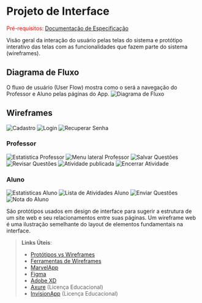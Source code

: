 
# Projeto de Interface

<span style="color:red">Pré-requisitos: <a href="2-Especificação do Projeto.md"> Documentação de Especificação</a></span>

Visão geral da interação do usuário pelas telas do sistema e protótipo interativo das telas com as funcionalidades que fazem parte do sistema (wireframes).


## Diagrama de Fluxo

O fluxo de usuário (User Flow) mostra como o será a navegação do Professor e Aluno pelas páginas do App.
![Diagrama de Fluxo](img/Diagrama-de-Fluxo.png)

## Wireframes

![Cadastro](img/cadastro-klug.png) 
![Login](img/login-klug.png) 
![Recuperar Senha](img/recuperar-senha.png) 

### Professor

![Estatistica Professor](img/estatisticas-prof-klug.png)
![Menu lateral Professor](img/menu-lateral-professor.png)
![Salvar Questões](img/salvar-questoes-klug.png)
![Revisar Questões](img/revisar-questoes-klug.png)
![Atividade publicada](img/atividade-publicada.png)
![Encerrar Atividade](img/encerrar-atividade-klug.png) 


### Aluno

![Estatisticas Aluno](img/estatistica-aluno-klug.png) 
![Lista de Atividades Aluno](img/lista-atividades-aluno-klug.png) 
![Enviar Questões](img/enviar-aluno-klug.png)
![Nota do Aluno](img/nota-aluno-klug.png) 

 
 







São protótipos usados em design de interface para sugerir a estrutura de um site web e seu relacionamentos entre suas páginas. Um wireframe web é uma ilustração semelhante do layout de elementos fundamentais na interface.
 
> **Links Úteis**:
> - [Protótipos vs Wireframes](https://www.nngroup.com/videos/prototypes-vs-wireframes-ux-projects/)
> - [Ferramentas de Wireframes](https://rockcontent.com/blog/wireframes/)
> - [MarvelApp](https://marvelapp.com/developers/documentation/tutorials/)
> - [Figma](https://www.figma.com/)
> - [Adobe XD](https://www.adobe.com/br/products/xd.html#scroll)
> - [Axure](https://www.axure.com/edu) (Licença Educacional)
> - [InvisionApp](https://www.invisionapp.com/) (Licença Educacional)
